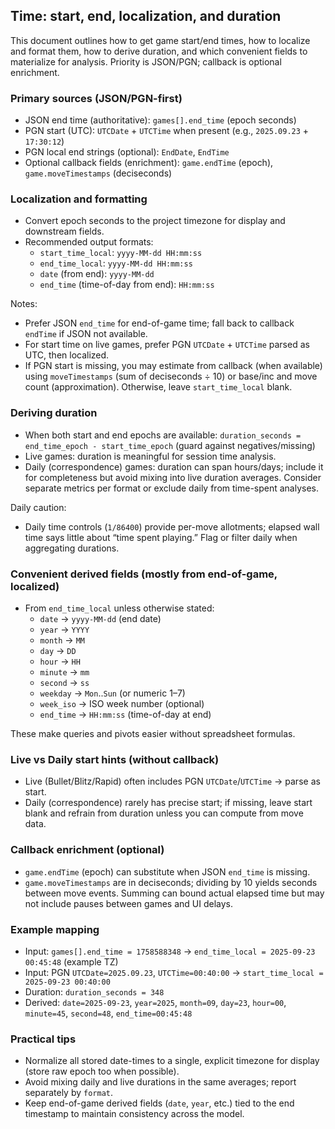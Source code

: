 ## Time: start, end, localization, and duration

This document outlines how to get game start/end times, how to localize and format them, how to derive duration, and which convenient fields to materialize for analysis. Priority is JSON/PGN; callback is optional enrichment.

### Primary sources (JSON/PGN-first)
- JSON end time (authoritative): `games[].end_time` (epoch seconds)
- PGN start (UTC): `UTCDate` + `UTCTime` when present (e.g., `2025.09.23` + `17:30:12`)
- PGN local end strings (optional): `EndDate`, `EndTime`
- Optional callback fields (enrichment): `game.endTime` (epoch), `game.moveTimestamps` (deciseconds)

### Localization and formatting
- Convert epoch seconds to the project timezone for display and downstream fields.
- Recommended output formats:
  - `start_time_local`: `yyyy-MM-dd HH:mm:ss`
  - `end_time_local`: `yyyy-MM-dd HH:mm:ss`
  - `date` (from end): `yyyy-MM-dd`
  - `end_time` (time-of-day from end): `HH:mm:ss`

Notes:
- Prefer JSON `end_time` for end-of-game time; fall back to callback `endTime` if JSON not available.
- For start time on live games, prefer PGN `UTCDate` + `UTCTime` parsed as UTC, then localized.
- If PGN start is missing, you may estimate from callback (when available) using `moveTimestamps` (sum of deciseconds ÷ 10) or base/inc and move count (approximation). Otherwise, leave `start_time_local` blank.

### Deriving duration
- When both start and end epochs are available: `duration_seconds = end_time_epoch - start_time_epoch` (guard against negatives/missing)
- Live games: duration is meaningful for session time analysis.
- Daily (correspondence) games: duration can span hours/days; include it for completeness but avoid mixing into live duration averages. Consider separate metrics per format or exclude daily from time-spent analyses.

Daily caution:
- Daily time controls (`1/86400`) provide per-move allotments; elapsed wall time says little about “time spent playing.” Flag or filter daily when aggregating durations.

### Convenient derived fields (mostly from end-of-game, localized)
- From `end_time_local` unless otherwise stated:
  - `date` → `yyyy-MM-dd` (end date)
  - `year` → `YYYY`
  - `month` → `MM`
  - `day` → `DD`
  - `hour` → `HH`
  - `minute` → `mm`
  - `second` → `ss`
  - `weekday` → `Mon`..`Sun` (or numeric 1–7)
  - `week_iso` → ISO week number (optional)
  - `end_time` → `HH:mm:ss` (time-of-day at end)

These make queries and pivots easier without spreadsheet formulas.

### Live vs Daily start hints (without callback)
- Live (Bullet/Blitz/Rapid) often includes PGN `UTCDate`/`UTCTime` → parse as start.
- Daily (correspondence) rarely has precise start; if missing, leave start blank and refrain from duration unless you can compute from move data.

### Callback enrichment (optional)
- `game.endTime` (epoch) can substitute when JSON `end_time` is missing.
- `game.moveTimestamps` are in deciseconds; dividing by 10 yields seconds between move events. Summing can bound actual elapsed time but may not include pauses between games and UI delays.

### Example mapping
- Input: `games[].end_time = 1758588348` → `end_time_local = 2025-09-23 00:45:48` (example TZ)
- Input: PGN `UTCDate=2025.09.23`, `UTCTime=00:40:00` → `start_time_local = 2025-09-23 00:40:00`
- Duration: `duration_seconds = 348`
- Derived: `date=2025-09-23`, `year=2025`, `month=09`, `day=23`, `hour=00`, `minute=45`, `second=48`, `end_time=00:45:48`

### Practical tips
- Normalize all stored date-times to a single, explicit timezone for display (store raw epoch too when possible).
- Avoid mixing daily and live durations in the same averages; report separately by `format`.
- Keep end-of-game derived fields (`date`, `year`, etc.) tied to the end timestamp to maintain consistency across the model.

